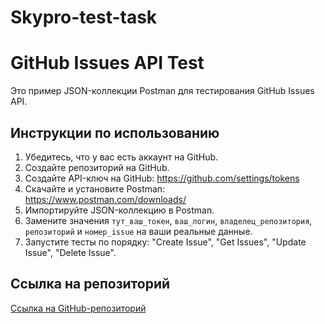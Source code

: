 # Skypro-test-task

# GitHub Issues API Test

Это пример JSON-коллекции Postman для тестирования GitHub Issues API.

## Инструкции по использованию

1. Убедитесь, что у вас есть аккаунт на GitHub.
2. Создайте репозиторий на GitHub.
3. Создайте API-ключ на GitHub: https://github.com/settings/tokens
4. Скачайте и установите Postman: https://www.postman.com/downloads/
5. Импортируйте JSON-коллекцию в Postman.
6. Замените значения `тут_ваш_токен`, `ваш_логин`, `владелец_репозитория`, `репозиторий` и `номер_issue` на ваши реальные данные.
7. Запустите тесты по порядку: "Create Issue", "Get Issues", "Update Issue", "Delete Issue".

## Ссылка на репозиторий

[Ссылка на GitHub-репозиторий](https://github.com/goodnightshawty/-Skypro-test-task)
